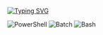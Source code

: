 [![Typing SVG](https://readme-typing-svg.demolab.com/?lines=CaliNux;Software,+AI,+Malware+Research)](https://git.io/typing-svg)

![PowerShell](https://img.shields.io/badge/-PowerShell-black?style=flat-square&logo=powershell)
![Batch](https://img.shields.io/badge/-Batch-black?style=flat-square&logo=windows-terminal)
![Bash](https://img.shields.io/badge/-Bash-black?style=flat-square&logo=gnu-bash)

